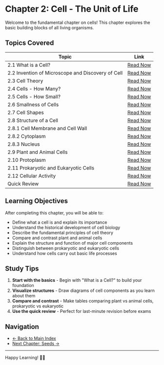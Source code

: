 # Chapter 2: Cell - The Unit of Life

Welcome to the fundamental chapter on cells! This chapter explores the basic building blocks of all living organisms.

## Topics Covered

| Topic                                             | Link                                                                 |
| ------------------------------------------------- | -------------------------------------------------------------------- |
| 2.1 What is a Cell?                               | [Read Now](./02.01_What_is_a_Cell.md)                                |
| 2.2 Invention of Microscope and Discovery of Cell | [Read Now](./02.02_Invention_of_Microscope_and_Discovery_of_Cell.md) |
| 2.3 Cell Theory                                   | [Read Now](./02.03_Cell_Theory.md)                                   |
| 2.4 Cells - How Many?                             | [Read Now](./02.04_Cells_How_Many.md)                                |
| 2.5 Cells - How Small?                            | [Read Now](./02.05_Cells_How_Small.md)                               |
| 2.6 Smallness of Cells                            | [Read Now](./02.06_Smallness_of_Cells.md)                            |
| 2.7 Cell Shapes                                   | [Read Now](./02.07_Cell_Shapes.md)                                   |
| 2.8 Structure of a Cell                           | [Read Now](./02.08.00_Structure_of_a_Cell.md)                        |
| 2.8.1 Cell Membrane and Cell Wall                 | [Read Now](./02.08.1_Cell_Membrane_and_Cell_Wall.md)                 |
| 2.8.2 Cytoplasm                                   | [Read Now](./02.08.2_Cytoplasm.md)                                   |
| 2.8.3 Nucleus                                     | [Read Now](./02.08.3_Nucleus.md)                                     |
| 2.9 Plant and Animal Cells                        | [Read Now](./02.09_Plant_and_Animal_Cells.md)                        |
| 2.10 Protoplasm                                   | [Read Now](./02.10_Protoplasm.md)                                    |
| 2.11 Prokaryotic and Eukaryotic Cells             | [Read Now](./02.11_Prokaryotic_and_Eukaryotic_Cells.md)              |
| 2.12 Cellular Activity                            | [Read Now](./02.12_Cellular_Activity.md)                             |
| Quick Review                                      | [Read Now](./2.2_quick_review.md)                                    |

## Learning Objectives

After completing this chapter, you will be able to:

- Define what a cell is and explain its importance
- Understand the historical development of cell biology
- Describe the fundamental principles of cell theory
- Compare and contrast plant and animal cells
- Explain the structure and function of major cell components
- Distinguish between prokaryotic and eukaryotic cells
- Understand how cells carry out basic life processes

## Study Tips

1. **Start with the basics** - Begin with "What is a Cell?" to build your foundation
2. **Visualize structures** - Draw diagrams of cell components as you learn about them
3. **Compare and contrast** - Make tables comparing plant vs animal cells, prokaryotic vs eukaryotic
4. **Use the quick review** - Perfect for last-minute revision before exams

## Navigation

- [← Back to Main Index](../)
- [Next Chapter: Seeds →](../06-Seeds-Structure-and-Germination/)

---

Happy Learning! 🔬🧬
